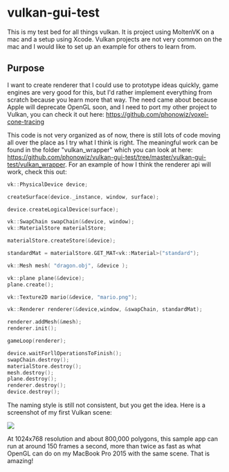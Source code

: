 # vulkan-gui-test

This is my test bed for all things vulkan.  It is project using MoltenVK on a mac and a setup using Xcode.  Vulkan projects are not very common on the mac and I would like to set up an example for others to learn from.

Purpose
----------
I want to create renderer that I could use to prototype ideas quickly, game engines are very good for this, but I'd rather implement everything from scratch because you learn more that way.  The need came about because Apple will deprecate OpenGL soon, and I need to port my other project to Vulkan, you can check it out here: https://github.com/phonowiz/voxel-cone-tracing

This code is not very organized as of now, there is still lots of code moving all over the place as I try what I think is right.  The meaningful work can be found in the folder "vulkan_wrapper" which you can look at here: https://github.com/phonowiz/vulkan-gui-test/tree/master/vulkan-gui-test/vulkan_wrapper.  For an example of how I think the renderer api will work, check this out:

```c++
vk::PhysicalDevice device;

createSurface(device._instance, window, surface);

device.createLogicalDevice(surface);

vk::SwapChain swapChain(&device, window);
vk::MaterialStore materialStore;

materialStore.createStore(&device);

standardMat = materialStore.GET_MAT<vk::Material>("standard");

vk::Mesh mesh( "dragon.obj", &device );

vk::plane plane(&device);
plane.create();

vk::Texture2D mario(&device, "mario.png");

vk::Renderer renderer(&device,window, &swapChain, standardMat);

renderer.addMesh(&mesh);
renderer.init();

gameLoop(renderer);

device.waitForllOperationsToFinish();
swapChain.destroy();
materialStore.destroy();
mesh.destroy();
plane.destroy();
renderer.destroy();
device.destroy();
```

The naming style is still not consistent, but you get the idea.  Here is a screenshot of my first Vulkan scene:

<img src="https://github.com/phonowiz/vulkan-gui-test/blob/master/vulkan-gui-test/screenshots/dragon.png">

At 1024x768 resolution and about 800,000 polygons, this sample app can run at around 150 frames a second, more than twice as fast as what OpenGL can do on my MacBook Pro 2015 with the same scene.  That is amazing! 


